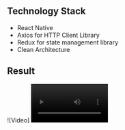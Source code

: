 ## Technology Stack
- React Native
- Axios for HTTP Client Library
- Redux for state management library
- Clean Architecture

## Result
![Video] <video src='/record/video_record.mp4' width=180/>

